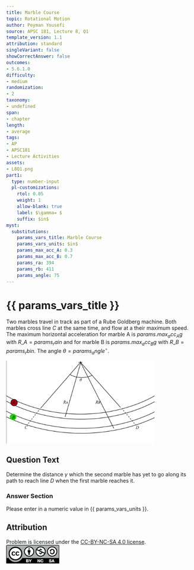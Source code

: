 ```yaml
---
title: Marble Course
topic: Rotational Motion
author: Peyman Yousefi
source: APSC 181, Lecture 8, Q1
template_version: 1.1
attribution: standard
singleVariant: false
showCorrectAnswer: false
outcomes:
- 5.6.1.0
difficulty:
- medium
randomization:
- 2
taxonomy:
- undefined
span:
- chapter
length:
- average
tags:
- AP
- APSC181
- Lecture Activities
assets:
- L8Q1.png
part1:
  type: number-input
  pl-customizations:
    rtol: 0.05
    weight: 1
    allow-blank: true
    label: $\gamma= $
    suffix: $in$
myst:
  substitutions:
    params_vars_title: Marble Course
    params_vars_units: $in$
    params_max_acc_A: 0.3
    params_max_acc_B: 0.7
    params_ra: 394
    params_rb: 411
    params_angle: 75
---
```

# {{ params_vars_title }}
Two marbles travel in track as part of a Rube Goldberg machine.
Both marbles cross line $C$ at the same time, and flow at a their maximum speed.
The maximum horizontal acceleration for marble A is ${{params.max_acc_A}}g$ with $R\_{A} = {{params_ra}} in$ and for marble B is ${{params.max_acc_B}}g$ with $R\_{B} = {{params_rb}} in$.
The angle $\theta = {{params_angle}}^{\circ}$.

<img src="L8Q1.png" width=400>

## Question Text

Determine the distance $\gamma$ which the second marble has yet to go along its path to reach line $D$ when the first marble reaches it.

### Answer Section

Please enter in a numeric value in {{ params_vars_units }}.

## Attribution

Problem is licensed under the [CC-BY-NC-SA 4.0 license](https://creativecommons.org/licenses/by-nc-sa/4.0/).<br> ![The Creative Commons 4.0 license requiring attribution-BY, non-commercial-NC, and share-alike-SA license.](https://raw.githubusercontent.com/firasm/bits/master/by-nc-sa.png)